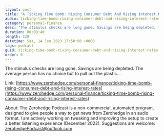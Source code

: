 ```yaml
---
layout: post
title: "A Ticking Time Bomb: Rising Consumer Debt And Rising Interest Rates"
audio: ticking-time-bomb-rising-consumer-debt-and-rising-interest-rates-0
category: personal-finance
desc: "The stimulus checks are long gone. Savings are being depleted. The average person has no choice but to pull out the plastic..."
duration: 00:03:40
length: 220
datetime: Sat, 14 Jan 2023 17:50:00 +0000
tags: podcast
guid: ticking-time-bomb-rising-consumer-debt-and-rising-interest-rates-0
order: 0
---
```

The stimulus checks are long gone. Savings are being depleted. The average person has no choice but to pull out the plastic...

Link: [https://www.zerohedge.com/personal-finance/ticking-time-bomb-rising-consumer-debt-and-rising-interest-rates](https://www.zerohedge.com/personal-finance/ticking-time-bomb-rising-consumer-debt-and-rising-interest-rates)

About: The Zerohedge Podcast is a non-commercial, automated program, designed to give people a way to get news from Zerohedge in an audio format.  I am actively working on tweaking and improving the setup to create a better listening experience (December 2022).  Suggestions are welcome: [zerohedgePodcast@outlook.com](mailto:zerohedgePodcast@outlook.com)